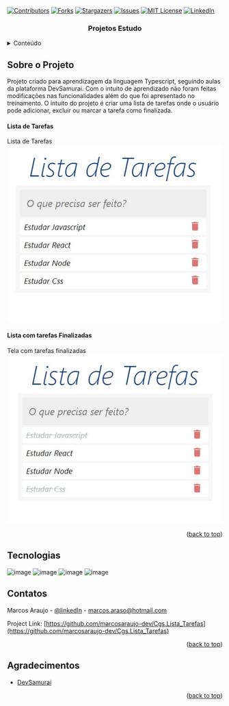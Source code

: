 <div id="top"></div>

[![Contributors][contributors-shield]][contributors-url]
[![Forks][forks-shield]][forks-url]
[![Stargazers][stars-shield]][stars-url]
[![Issues][issues-shield]][issues-url]
[![MIT License][license-shield]][license-url]
[![LinkedIn][linkedin-shield]][linkedin-url]

<h3 align="center">Projetos Estudo</h3>

<!-- TABLE OF CONTENTS -->
<details>
  <summary>Conteúdo</summary>
  <ol>
    <li>
      <a href="#Sobre-o-projeto">Sobre o Projeto</a>
    </li>
   <li><a href="#Tecnologias">Tecnologias</a></li>
    <li><a href="#Branches">Branches</a></li>
    <li><a href="#contatos">Contatos</a></li>
    <li><a href="#Agradecimentos">Agradecimentos</a></li>
  </ol>
</details>

<!-- ABOUT THE PROJECT -->

## Sobre o Projeto

Projeto criado para aprendizagem da linguagem Typescript, seguindo aulas da plataforma DevSamurai.
Com o intuito de aprendizado não foram feitas modificações nas funcionalidades além do que foi apresentado no treinamento.
O intuito do projeto é criar uma lista de tarefas onde o usuário pode adicionar, excluir ou marcar a tarefa como finalizada.

<h4>Lista de Tarefas</h4>
Lista de Tarefas
<img src="src/images/listaTarefas.jpg" \>
<br/>
<h4>Lista com tarefas Finalizadas</h4>
Tela com tarefas finalizadas
<img src="src/images/listaTarefasFinalizadas.jpg" \>

<p align="right">(<a href="#top">back to top</a>)</p>

## Tecnologias

![image](https://img.shields.io/badge/HTML5-E34F26?style=for-the-badge&logo=html5&logoColor=white)
![image](https://img.shields.io/badge/JavaScript-323330?style=for-the-badge&logo=javascript&logoColor=white)
![image](https://img.shields.io/badge/TypeScript-007ACC?style=for-the-badge&logo=typescript&logoColor=white)
![image](https://img.shields.io/badge/CSS3-1572B6?style=for-the-badge&logo=css3&logoColor=white)

<!-- CONTACT -->

## Contatos

Marcos Araujo - [@linkedIn](https://www.linkedin.com/in/marcosaraujosouza/) - marcos.araso@hotmail.com

Project Link: [https://github.com/marcosaraujo-dev/Cgs.Lista_Tarefas](https://github.com/marcosaraujo-dev/Cgs.Lista_Tarefas)

<p align="right">(<a href="#top">back to top</a>)</p>

<!-- ACKNOWLEDGMENTS -->

## Agradecimentos

-   [DevSamurai](https://class.devsamurai.com.br/)

<p align="right">(<a href="#top">back to top</a>)</p>

<!-- MARKDOWN LINKS & IMAGES -->
<!-- https://www.markdownguide.org/basic-syntax/#reference-style-links -->

[contributors-shield]: https://img.shields.io/github/contributors/marcosaraujo-dev/Cgs.Lista_Tarefas.svg?style=for-the-badge
[contributors-url]: https://github.com/marcosaraujo-dev/Cgs.Lista_Tarefas/graphs/contributors
[forks-shield]: https://img.shields.io/github/forks/marcosaraujo-dev/Cgs.Lista_Tarefas.svg?style=for-the-badge
[forks-url]: https://github.com/marcosaraujo-dev/Cgs.Lista_Tarefas/network/members
[stars-shield]: https://img.shields.io/github/stars/marcosaraujo-dev/Cgs.Lista_Tarefas.svg?style=for-the-badge
[stars-url]: https://github.com/marcosaraujo-dev/Cgs.Lista_Tarefas/stargazers
[issues-shield]: https://img.shields.io/github/issues/marcosaraujo-dev/Cgs.Lista_Tarefas.svg?style=for-the-badge
[issues-url]: https://github.com/marcosaraujo-dev/Cgs.Lista_Tarefas/issues
[license-shield]: https://img.shields.io/github/license/marcosaraujo-dev/Cgs.Lista_Tarefas.svg?style=for-the-badge
[license-url]: https://github.com/marcosaraujo-dev/Cgs.Lista_Tarefas/blob/master/LICENSE.txt
[linkedin-shield]: https://img.shields.io/badge/-LinkedIn-black.svg?style=for-the-badge&logo=linkedin&colorB=555
[linkedin-url]: https://www.linkedin.com/in/marcosaraujosouza/

